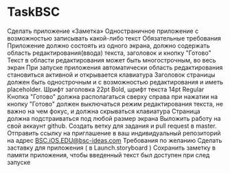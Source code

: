 # TaskBSC
Сделать приложение «Заметка»   Одностраничное приложение с возможностью записывать какой-либо текст  Обязательные требования Приложение должно состоять из одного экрана, должно содержать область редактирования(ввода) текста, заголовок и кнопку "Готово"  Текст в области редактирования может быть многострочным, во весь экран  При запуске приложения автоматически область редактирования становиться активной и открывается клавиатура  Заголовок страницы должен быть однострочным и с возможностью редактирования и иметь placeholder.   Шрифт заголовка 22pt Bold, шрифт текста 14pt Regular  Кнопка "Готово" должна располагаться сверху справа  при нажатии на кнопку "Готово" должен выключаться режим редактирования текста, не важно на чем фокус, и должна скрываться клавиатура  Страница должна подстраиваться под любой размер экрана  Выложить работу на свой аккаунт github. Создать ветку для задания и pull request в master. Отправить ссылку на приглашение в ваш индивидуальный репозиторий на адрес BSC.iOS.EDU@bsc-ideas.com  Требования по желанию  Сделать заставку для приложения ( в Launch.storyboard )  Сохранить заметку в памяти приложения, чтобы введенный текст был доступен при след запуске
